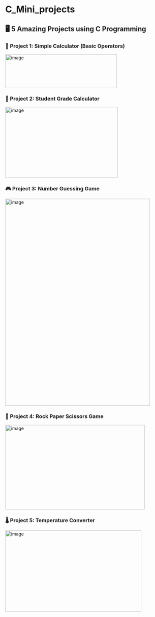 # C_Mini_projects
## 🖥️ 5 Amazing Projects using C Programming

### 🎯 Project 1: Simple Calculator (Basic Operators)
<img width="351" height="106" alt="image" src="https://github.com/user-attachments/assets/6b8c343e-7ab4-474f-a5e9-ada976dbf3a1" />

### 📘 Project 2: Student Grade Calculator
<img width="354" height="222" alt="image" src="https://github.com/user-attachments/assets/71d04547-6a22-4429-9873-ad36f1915919" />

### 🎮 Project 3: Number Guessing Game
<img width="455" height="649" alt="image" src="https://github.com/user-attachments/assets/7d2ae2c0-f0e6-4abe-ac8c-badeb5f58050" />

### 🧩 Project 4: Rock Paper Scissors Game
<img width="439" height="265" alt="image" src="https://github.com/user-attachments/assets/926b54c9-9c1b-4ef3-be1b-ea426395b5e9" />

### 🌡️ Project 5: Temperature Converter
<img width="428" height="255" alt="image" src="https://github.com/user-attachments/assets/40c7ce9d-4a8a-4ec5-ada0-68e088c9aa35" />

